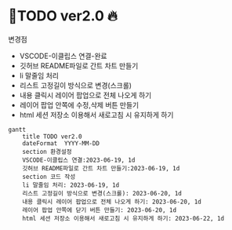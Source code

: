# 📖TODO ver2.0 :fire:

변경점

- VSCODE-이클립스 연결-완료
- 깃허브 README파일로 간트 차트 만들기 
- li 말줄임 처리
- 리스트 고정길이 방식으로 변경(스크롤)
- 내용 클릭시 레이어 팝업으로 전체 나오게 하기
- 레이어 팝업 안쪽에 수정,삭제 버튼 만들기
- html 세션 저장소 이용해서 새로고침 시 유지하게 하기


```mermaid
gantt
    title TODO ver2.0
    dateFormat  YYYY-MM-DD
    section 환경설정
    VSCODE-이클립스 연결:2023-06-19, 1d
    깃허브 README파일로 간트 차트 만들기:2023-06-19, 1d
    section 코드 작성
    li 말줄임 처리: 2023-06-19, 1d
    리스트 고정길이 방식으로 변경(스크롤): 2023-06-20, 1d
    내용 클릭시 레이어 팝업으로 전체 나오게 하기: 2023-06-20, 1d
    레이어 팝업 안쪽에 닫기 버튼 만들기: 2023-06-20, 1d
    html 세션 저장소 이용해서 새로고침 시 유지하게 하기: 2023-06-22, 1d
```
